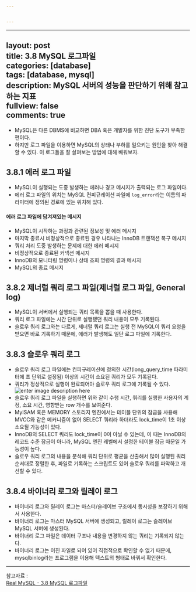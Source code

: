 ```yaml
---


---
```


<hr>
<h2 id="layout-posttitle-3.8-mysql-로그파일categories-databasetags-database-mysqldescription-mysql-서버의-성능을-판단하기-위해-참고하는-지표fullview-falsecomments-true">layout: post<br>
title: 3.8 MySQL 로그파일<br>
categories: [database]<br>
tags: [database, mysql]<br>
description: MySQL 서버의 성능을 판단하기 위해 참고하는 지표<br>
fullview: false<br>
comments: true</h2>
<ul>
<li>MySQL은 다른 DBMS에 비교하면 DBA 혹은 개발자를 위한 진단 도구가 부족한 편이다.</li>
<li>하지만 로그 파일을 이용하면 MySQL의 상태나 부하를 일으키는 원인을 찾아 해결할 수 있다. 이 로그들을 잘 살펴보는 방법에 대해 배워보자.</li>
</ul>
<h2 id="에러-로그-파일">3.8.1 에러 로그 파일</h2>
<ul>
<li>MySQL이 실행되는 도중 발생하는 에러나 경고 메시지가 출력되는 로그 파일이다.</li>
<li>에러 로그 파일의 위치는 MySQL 컨피규레이션 파일에 <code>log_error</code>라는 이름의 파라미터에 정의된 경로에 있는 위치해 있다.</li>
</ul>
<h4 id="에러-로그-파일에-담겨져있는-메시지">에러 로그 파일에 담겨져있는 메시지</h4>
<ul>
<li>MySQL이 시작하는 과정과 관련된 정보성 및 에러 메시지</li>
<li>마지막 종료시 비정상적으로 종료된 경우 나타나는 InnoDB 트랜잭션 복구 메시지</li>
<li>쿼리 처리 도중 발생하는 문제에 대한 에러 메시지</li>
<li>비정상적으로 종료된 커넥션 메시지</li>
<li>InnoDB의 모니터링 명령이나 상태 조회 명령의 결과 메시지</li>
<li>MySQL의 종료 메시지</li>
</ul>
<h2 id="제너럴-쿼리-로그-파일제너럴-로그-파일-general-log">3.8.2 제너럴 쿼리 로그 파일(제너럴 로그 파일, General log)</h2>
<ul>
<li>MySQL이 서버에서 실행되는 쿼리 목록을 뽑을 때 사용한다.</li>
<li>쿼리 로그 파일에는 시간 단위로 실행됐던 쿼리 내용이 모두 기록된다.</li>
<li>슬로우 쿼리 로그와는 다르게, 제너럴 쿼리 로그는 실행 전 MySQL이 쿼리 요청을 받으면 바로 기록하기 때문에, 에러가 발생해도 일단 로그 파일에 기록한다.</li>
</ul>
<h2 id="슬로우-쿼리-로그">3.8.3 슬로우 쿼리 로그</h2>
<ul>
<li>슬로우 쿼리 로그 파일에는 컨피규레이션에 정의한 시간(long_query_time 파라미터에 초 단위로 설정됨) 이상의 시간이 소요된 쿼리가 모두 기록된다.</li>
<li>쿼리가 정상적으로 실행이 완료되어야 슬로우 쿼리 로그에 기록될 수 있다.<br>
<img src="https://img1.daumcdn.net/thumb/R1280x0/?scode=mtistory2&amp;fname=https://blog.kakaocdn.net/dn/7Q0eD/btqxldnaNR7/Hr4KLWI6vVTK7bIPDWhkS1/img.png" alt="enter image description here"></li>
<li>슬로우 쿼리 로그 파일을 실행하면 위와 같이 수행 시간, 쿼리를 실행한 사용자의 계정, 소요 시간, 영향받는 row 개수를 보여준다.</li>
<li>MyISAM 혹은 MEMORY 스토리지 엔진에서는 테이블 단위의 잠금을 사용해 MVCC와 같은 메커니즘이 없어 SELECT 쿼리라 하더라도 lock_time이 1초 이상 소요될 가능성이 있다.</li>
<li>InnoDB의 SELECT 쿼리도 lock_time이 0이 아닐 수 있는데, 이 때는 InnoDB의 레코드 수준 잠금이 아니라, MySQL 엔진 레벨에서 설정한 테이블 잠금 때문일 가능성이 높다.</li>
<li>슬로우 쿼리 로그의 내용을 분석해 쿼리 단위로 평균을 산출해서 많이 실행된 쿼리 순서대로 정렬한 후, 파일로 기록하는 스크립트도 있어 슬로우 쿼리를 파악하고 개선할 수 있다.</li>
</ul>
<h2 id="바이너리-로그와-릴레이-로그">3.8.4 바이너리 로그와 릴레이 로그</h2>
<ul>
<li>바이너리 로그와 릴레이 로그는 마스터/슬레이브 구조에서 동시성을 보장하기 위해서 사용한다.</li>
<li>바이너리 로그는 마스터 MySQL 서버에 생성되고, 릴레이 로그는 슬레이브 MySQL 서버에 생성된다.</li>
<li>바이너리 로그 파일은 데이터 구조나 내용을 변경하지 않는 쿼리는 기록되지 않는다.</li>
<li>바이너리 로그는 이진 파일로 되어 있어 직접적으로 확인할 수 없기 때문에, mysqlbinlog라는 프로그램을 이용해 텍스트의 형태로 바꿔서 확인한다.</li>
</ul>
<hr>
<p>참고자료 :<br>
<a href="http://www.yes24.com/Product/Goods/6960931">Real MySQL - 3.8 MySQL 로그파일</a></p>


